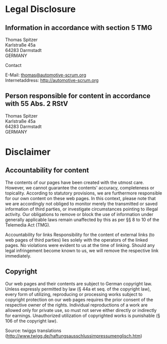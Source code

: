 Legal Disclosure
================

Information in accordance with section 5 TMG
--------------------------------------------

Thomas Spitzer<br>
Karlstraße 45a<br>
64283 Darmstadt<br>
GERMANY

Contact

E-Mail: <thomas@automotive-scrum.org><br>
Internetaddress: <http://automotive-scrum.org><br>

Person responsible for content in accordance with 55 Abs. 2 RStV
----------------------------------------------------------------


Thomas Spitzer<br>
Karlstraße 45a<br>
64283 Darmstadt<br>
GERMANY

Disclaimer
==========

Accountability for content
--------------------------
The contents of our pages have been created with the utmost care. However, we cannot guarantee the contents' accuracy, completeness or topicality. According to statutory provisions, we are furthermore responsible for our own content on these web pages. In this context, please note that we are accordingly not obliged to monitor merely the transmitted or saved information of third parties, or investigate circumstances pointing to illegal activity. Our obligations to remove or block the use of information under generally applicable laws remain unaffected by this as per §§ 8 to 10 of the Telemedia Act (TMG).

Accountability for links
Responsibility for the content of external links (to web pages of third parties) lies solely with the operators of the linked pages. No violations were evident to us at the time of linking. Should any legal infringement become known to us, we will remove the respective link immediately.

Copyright
---------

Our web pages and their contents are subject to German copyright law. Unless expressly permitted by law (§ 44a et seq. of the copyright law), every form of utilizing, reproducing or processing works subject to copyright protection on our web pages requires the prior consent of the respective owner of the rights. Individual reproductions of a work are allowed only for private use, so must not serve either directly or indirectly for earnings. Unauthorized utilization of copyrighted works is punishable (§ 106 of the copyright law).

Source: twiggs translations (<http://www.twigg.de/haftungsausschlussimpressumenglisch.htm>) 
